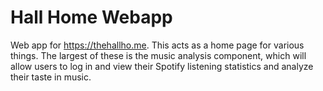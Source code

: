 # Hall Home Webapp
Web app for https://thehallho.me. This acts as a home page for various things. The largest of these is the music analysis component, which will allow users to log in and view their Spotify listening statistics and analyze their taste in music.
